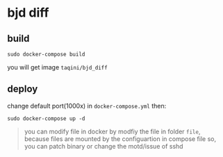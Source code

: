 # bjd diff

## build
```
sudo docker-compose build
```
you will get image `taqini/bjd_diff`

## deploy
change default port(1000x) in `docker-compose.yml`
then:
```
sudo docker-compose up -d
```

> you can modify file in docker by modfiy the file in folder `file`, 
> because files are mounted by the configuartion in compose file
> so, you can patch binary or change the motd/issue of sshd
